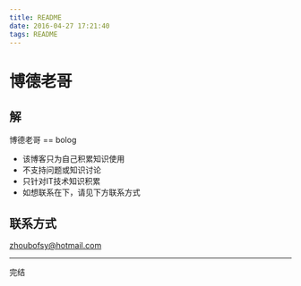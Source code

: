 ```yaml
---
title: README
date: 2016-04-27 17:21:40
tags: README
---
```


# 博德老哥

## 解
博德老哥 == bolog 

* 该博客只为自己积累知识使用
* 不支持问题或知识讨论
* 只针对IT技术知识积累
* 如想联系在下，请见下方联系方式

## 联系方式

zhoubofsy@hotmail.com

---
完结

